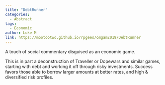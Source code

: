 ```yaml
---
title: "DebtRunner"
categories:
  - Abstract
tags:
  - Economic
author: Luke M
link: https://mootootwo.github.io/rpgees/omgam2019/DebtRunner
---
```


A touch of social commentary disguised as an economic game.  

This is in part a deconstruction of Traveller or Dopewars and similar games, starting with debt and working it off through risky investments.  Success favors those able to borrow larger amounts at better rates, and high & diversified risk profiles.
